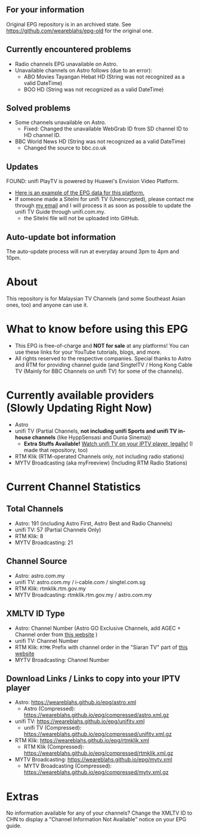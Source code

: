 ## For your information
Original EPG repository is in an archived state. See https://github.com/weareblahs/epg-old for the original one.
## Currently encountered problems
- Radio channels EPG unavailable on Astro.
- Unavailable channels on Astro follows (due to an error):
  - ABO Movies Tayangan Hebat HD (String was not recognized as a valid DateTime)
  - BOO HD (String was not recognized as a valid DateTime)
## Solved problems
- Some channels unavailable on Astro.
  - Fixed: Changed the unavailable WebGrab ID from SD channel ID to HD channel ID.
- BBC World News HD (String was not recognized as a valid DateTime)
    - Changed the source to bbc.co.uk

## Updates
FOUND: unifi PlayTV is powered by Huawei's Envision Video Platform.
 - [Here is an example of the EPG data for this platform.](https://gist.github.com/weareblahs/89fc50e4011094628749b6362187e669)
 - If someone made a SiteIni for unifi TV (Unencrypted), please contact me through [my email](https://gist.github.com/weareblahs/dccd48e74be31ec770a09036d97c02a8) and I will process it as soon as possible to update the unifi TV Guide through unifi.com.my.
   - the SiteIni file will not be uploaded into GitHub.
## Auto-update bot information
The auto-update process will run at everyday around 3pm to 4pm and 10pm.

# About

This repository is for Malaysian TV Channels (and some Southeast Asian ones, too) and anyone can use it.

# What to know before using this EPG
- This EPG is free-of-charge and **NOT for sale** at any platforms! You can use these links for your YouTube tutorials, blogs, and more.
- All rights reserved to the respective companies. Special thanks to Astro and RTM for providing channel guide (and SingtelTV / Hong Kong Cable TV (Mainly for BBC Channels on unifi TV) for some of the channels).

# Currently available providers (Slowly Updating Right Now)
- Astro
- unifi TV (Partial Channels, **not including unifi Sports and unifi TV in-house channels** (like HyppSensasi and Dunia Sinema))
    - **Extra Stuffs Available!** [Watch unifi TV on your IPTV player, legally!](https://github.com/weareblahs/unifi-tv) (I made that repository, too)
- RTM Klik (RTM-operated Channels only, not including radio stations)
- MYTV Broadcasting (aka myFreeview) (Including RTM Radio Stations)

# Current Channel Statistics
## Total Channels
- Astro: 191 (including Astro First, Astro Best and Radio Channels)
- unifi TV: 57 (Partial Channels Only)
- RTM Klik: 8
- MYTV Broadcasting: 21
## Channel Source
- Astro: astro.com.my
- unifi TV: astro.com.my / i-cable.com / singtel.com.sg
- RTM Klik: rtmklik.rtm.gov.my
- MYTV Broadcasting: rtmklik.rtm.gov.my / astro.com.my  
## XMLTV ID Type
- Astro: Channel Number (Astro GO Exclusive Channels, add AGEC + Channel order from [this website](https://content.astro.com.my/) )
- unifi TV: Channel Number  
- RTM Klik: ``RTMK`` Prefix with channel order in the "Siaran TV" part of [this website](https://rtmklik.rtm.gov.my/)    
- MYTV Broadcasting: Channel Number  
## Download Links / Links to copy into your IPTV player
- Astro: https://weareblahs.github.io/epg/astro.xml
  - Astro (Compressed): https://weareblahs.github.io/epg/compressed/astro.xml.gz
- unifi TV: https://weareblahs.github.io/epg/unifitv.xml  
  - unifi TV (Compressed): https://weareblahs.github.io/epg/compressed/unifitv.xml.gz
- RTM Klik: https://weareblahs.github.io/epg/rtmklik.xml  
  - RTM Klik (Compressed): https://weareblahs.github.io/epg/compressed/rtmklik.xml.gz
- MYTV Broadcasting: https://weareblahs.github.io/epg/mytv.xml    
  - MYTV Broadcasting (Compressed): https://weareblahs.github.io/epg/compressed/mytv.xml.gz
# Extras
No information available for any of your channels? Change the XMLTV ID to CHN to display a "Channel Information Not Available" notice on your EPG guide.
